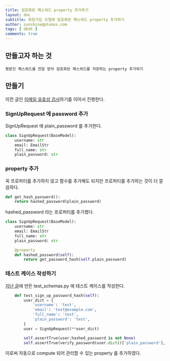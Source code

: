 ```yaml
---
title: 암호화된 패스워드 property 추가하기
layout: doc
subtitle: 회원가입 모델에 암호화된 패스워드 property 추가하기 
author: sunshine@ptokos.com
tags: [ dbdt ]
comments: true
---
```


## 만들고자 하는 것
`평문인 패스워드를 전달 받아 암호화된 패스워드를 저장하는 property 추가하기`

## 만들기
이전 글인 [이메일 유효성 검사](/docs/dbdt/2023-06-05-validation-email/)하기를 이어서 진행한다.

### SignUpRequest 에 password 추가
SignUpRequest 에 plain_password 를 추가한다.

```python
class SignUpRequest(BaseModel):
    username: str
    email: EmailStr
    full_name: str
    plain_password: str
```

### property 추가
꼭 프로퍼티를 추가하지 않고 함수를 추가해도 되지만 프로퍼티를 추가하는 것이 더 깔끔하다.

```python
def get_hash_password():
    return hashed_password(plain_password)
```

hashed_password 라는 프로퍼티를 추가했다.

```python
class SignUpRequest(BaseModel):
    username: str
    email: EmailStr
    full_name: str
    plain_password: str

    @property
    def hashed_password(self):
        return get_password_hash(self.plain_password)
```

### 테스트 케이스 작성하기
[지난 글](/docs/dbdt/2023-06-05-validation-email/)에 만든 test_schemas.py 에 테스트 케이스를 작성한다.
```python
    def test_sign_up_password_hash(self):
        user_dict = {
            'username': 'test',
            'email': 'test@example.com',
            'full_name': 'test',
            'plain_password': 'test',
        }
        user = SignUpRequest(**user_dict)

        self.assertTrue(user.hashed_password is not None)
        self.assertTrue(verify_password(user.dict()['plain_password'], user.hashed_password))
```

이로써 자동으로 compute 되어 관리할 수 있는 property 를 추가하였다.

